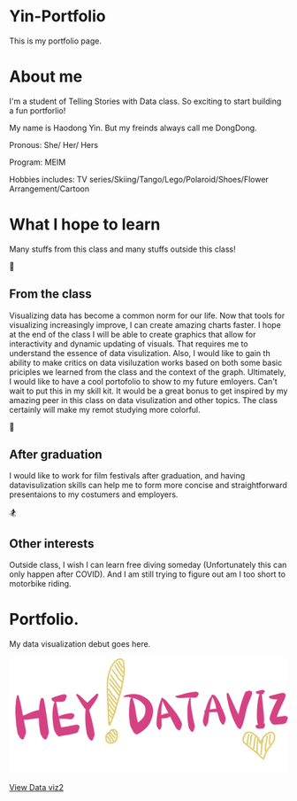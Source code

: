 # Yin-Portfolio

This is my portfolio page.


# About me

I'm a student of Telling Stories with Data class. So exciting to start building a fun portforlio! 

My name is Haodong Yin. But my freinds always call me DongDong.

Pronous: She/ Her/ Hers

Program: MEIM

Hobbies includes: TV series/Skiing/Tango/Lego/Polaroid/Shoes/Flower Arrangement/Cartoon



# What I hope to learn

Many stuffs from this class and many stuffs outside this class!

:blue_book: 
## From the class

Visualizing data has become a common norm for our life. Now that tools for visualizing increasingly improve, I can create amazing charts faster. I hope at the end of the class I will be able to create graphics that allow for interactivity and dynamic updating of visuals. That requires me to understand the essence of data visulization. Also, I would like to gain th ability to make critics on data visiluzation works based on both some basic priciples we learned from the class and the context of the graph. Ultimately, I would like to have a cool portofolio to show to my future emloyers.  Can't wait to put this in my skill kit. It would be a great bonus to get inspired by my  amazing peer in this class on data visulization and other topics. The class certainly will make my remot studying more colorful.

:movie_camera:
## After graduation

I would like to work for film festivals after graduation, and having datavisulization skills can help me to form more concise and straightforward presentaions to my costumers and employers.


:snowboarder: 
## Other interests

Outside class, I wish I can learn free diving someday (Unfortunately this can only happen after COVID). And I am still trying to figure out am I too short to motorbike riding.


# Portfolio.

My data visualization debut goes here.

![Bottom Graphic](IMG_0400.PNG)

[View Data viz2](/dataviz2.md)

